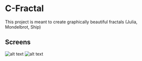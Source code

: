 # C-Fractal

 This project is meant to create graphically beautiful fractals
 (Julia, Mondelbrot, Ship)
 
 Screens
-----------------------------------------------------
![alt text](https://github.com/aniov/C-Fractal/blob/master/src/screens/Fractal-Julia.png "Screen one")
![alt text](https://github.com/aniov/C-Fractal/blob/master/src/screens/Fractal-Mondelbrot.png "Screen one")


